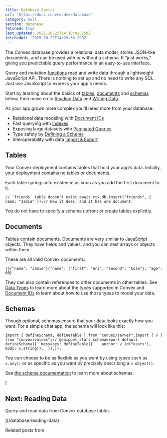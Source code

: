 ```yaml
---
title: Database Basics
url: 'https://docs.convex.dev/database'
category: null
section: database
fetched: true
last_updated: 2025-10-22T14:18:01.250Z
fetchedAt: '2025-10-22T14:29:38.299Z'
---
```

The Convex database provides a relational data model, stores JSON-like documents, and can be used with or without a schema. It "just works," giving you predictable query performance in an easy-to-use interface.

Query and mutation [functions](/functions) read and write data through a lightweight JavaScript API. There is nothing to set up and no need to write any SQL. Just use JavaScript to express your app's needs.

Start by learning about the basics of [tables](#tables), [documents](#documents) and [schemas](#schemas) below, then move on to [Reading Data](/database/reading-data/) and [Writing Data](/database/writing-data).

As your app grows more complex you'll need more from your database:

*   Relational data modeling with [Document IDs](/database/document-ids)
*   Fast querying with [Indexes](/database/reading-data/indexes/)
*   Exposing large datasets with [Paginated Queries](/database/pagination)
*   Type safety by [Defining a Schema](/database/schemas)
*   Interoperability with data [Import & Export](/database/import-export/)

## Tables[​](#tables "Direct link to Tables")

Your Convex deployment contains tables that hold your app's data. Initially, your deployment contains no tables or documents.

Each table springs into existence as soon as you add the first document to it.

```
// `friends` table doesn't exist.await ctx.db.insert("friends", { name: "Jamie" });// Now it does, and it has one document.
```

You do not have to specify a schema upfront or create tables explicitly.

## Documents[​](#documents "Direct link to Documents")

Tables contain documents. Documents are very similar to JavaScript objects. They have fields and values, and you can nest arrays or objects within them.

These are all valid Convex documents:

```
{}{"name": "Jamie"}{"name": {"first": "Ari", "second": "Cole"}, "age": 60}
```

They can also contain references to other documents in other tables. See [Data Types](/database/types) to learn more about the types supported in Convex and [Document IDs](/database/document-ids) to learn about how to use those types to model your data.

## Schemas[​](#schemas "Direct link to Schemas")

Though optional, schemas ensure that your data looks exactly how you want. For a simple chat app, the schema will look like this:

```
import { defineSchema, defineTable } from "convex/server";import { v } from "convex/values";// @snippet start schemaexport default defineSchema({  messages: defineTable({    author: v.id("users"),    body: v.string(),  }),});
```

You can choose to be as flexible as you want by using types such as `v.any()` or as specific as you want by precisely describing a `v.object()`.

See [the schema documentation](/database/schemas) to learn more about schemas.

[

## Next: Reading Data

Query and read data from Convex database tables

](/database/reading-data)

Related posts from [](https://stack.convex.dev/)
